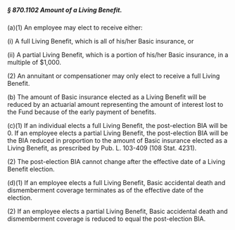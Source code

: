##### § 870.1102 Amount of a Living Benefit. #####

(a)(1) An employee may elect to receive either:

(i) A full Living Benefit, which is all of his/her Basic insurance, or

(ii) A partial Living Benefit, which is a portion of his/her Basic insurance, in a multiple of $1,000.

(2) An annuitant or compensationer may only elect to receive a full Living Benefit.

(b) The amount of Basic insurance elected as a Living Benefit will be reduced by an actuarial amount representing the amount of interest lost to the Fund because of the early payment of benefits.

(c)(1) If an individual elects a full Living Benefit, the post-election BIA will be 0. If an employee elects a partial Living Benefit, the post-election BIA will be the BIA reduced in proportion to the amount of Basic insurance elected as a Living Benefit, as prescribed by Pub. L. 103-409 (108 Stat. 4231).

(2) The post-election BIA cannot change after the effective date of a Living Benefit election.

(d)(1) If an employee elects a full Living Benefit, Basic accidental death and dismemberment coverage terminates as of the effective date of the election.

(2) If an employee elects a partial Living Benefit, Basic accidental death and dismemberment coverage is reduced to equal the post-election BIA.